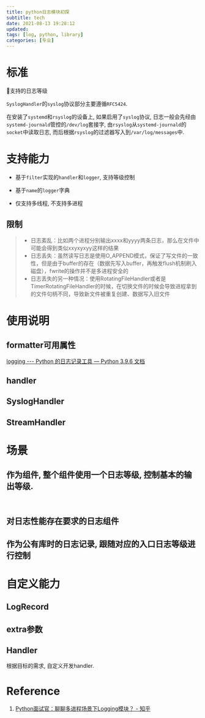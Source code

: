 ```yaml
---
title: python日志模块初探
subtitle: tech
date: 2021-08-13 19:28:12
updated:
tags: [log, python, library]
categories: [专业]
---
```


# 标准
支持的日志等级

`SyslogHandler`的`syslog`协议部分主要遵循`RFC5424`.

在安装了`systemd`和`rsyslog`的设备上, 如果启用了`syslog`协议, 日志一般会先经由`systemd-journald`管控的`/dev/log`套接字, 由`rsyslog`从`systemd-journald`的`socket`中读取日志, 而后根据`rsyslog`的过滤器写入到`/var/log/messages`中.






# 支持能力
* 基于`filter`实现的`handler`和`logger`, 支持等级控制
* 基于`name`的`logger`字典

* 仅支持多线程, 不支持多进程

## 限制
> * 日志紊乱：比如两个进程分别输出xxxx和yyyy两条日志，那么在文件中可能会得到类似xxyxyxyy这样的结果
> * 日志丢失：虽然读写日志是使用O_APPEND模式，保证了写文件的一致性，但是由于buffer的存在（数据先写入buffer，再触发flush机制刷入磁盘），fwrite的操作并不是多进程安全的
> * 日志丢失的另一种情况：使用RotatingFileHandler或者是TimerRotatingFileHandler的时候，在切换文件的时候会导致进程拿到的文件句柄不同，导致新文件被重复创建、数据写入旧文件

# 使用说明
## formatter可用属性

[logging \-\-\- Python 的日志记录工具 — Python 3\.9\.6 文档](https://docs.python.org/zh-cn/3/library/logging.html#logrecord-attributes)

## handler
## SyslogHandler

## StreamHandler


# 场景
## 作为组件, 整个组件使用一个日志等级, 控制基本的输出等级.

```


```

## 对日志性能存在要求的日志组件

## 作为公有库时的日志记录, 跟随对应的入口日志等级进行控制



# 自定义能力
## LogRecord

## extra参数

## Handler
根据目标的需求, 自定义开发handler.



# Reference
1. [Python面试官：聊聊多进程场景下Logging模块？ \- 知乎](https://zhuanlan.zhihu.com/p/361058730)
